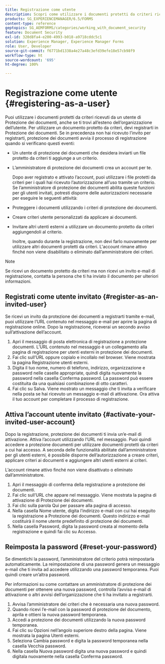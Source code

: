 ```yaml
---
title: Registrazione come utente
description: Scopri come utilizzare i documenti protetti da criteri ricevuti da un utente di protezione dei documenti, anche se ti trovi all’esterno dell’organizzazione dell’utente.
products: SG_EXPERIENCEMANAGER/6.5/FORMS
content-type: reference
geptopics: SG_AEMFORMS/categories/working_with_document_security
feature: Document Security
exl-id: 320d8fa4-e200-4993-b018-a9718cddc5c1
solution: Experience Manager, Experience Manager Forms
role: User, Developer
source-git-commit: f6771bd1338a4e27a48c3efd39efe18e57cb98f9
workflow-type: ht
source-wordcount: '695'
ht-degree: 100%

---
```


# Registrazione come utente {#registering-as-a-user}

Puoi utilizzare i documenti protetti da criteri ricevuti da un utente di Protezione dei documenti, anche se ti trovi all’esteno dell’organizzazione dell’utente. Per utilizzare un documento protetto da criteri, devi registrarti in Protezione dei documenti. Se in precedenza non hai ricevuto l’invito per registrarti, protezione dei documenti avvia il processo di registrazione quando si verificano questi eventi:

* Un utente di protezione dei documenti che desidera inviarti un file protetto da criteri ti aggiunge a un criterio.
* L’amministratore di protezione dei documenti crea un account per te.

  Dopo aver registrato e attivato l’account, puoi utilizzare i file protetti da criteri per i quali hai ricevuto l’autorizzazione all’uso tramite un criterio. Se l’amministratore di protezione dei documenti abilita queste funzioni per gli utenti invitati, potresti disporre delle autorizzazioni necessarie per eseguire le seguenti attività:

* Proteggere i documenti utilizzando i criteri di protezione dei documenti.
* Creare criteri utente personalizzati da applicare ai documenti.
* Invitare altri utenti esterni a utilizzare un documento protetto da criteri aggiungendoli al criterio.

  Inoltre, quando durante la registrazione, non devi farlo nuovamente per utilizzare altri documenti protetti da criteri. L&#39;account rimane attivo finché non viene disabilitato o eliminato dall’amministratore dei criteri.

>[!NOTE]
>
>Se ricevi un documento protetto da criteri ma non ricevi un invito e-mail di registrazione, contatta la persona che ti ha inviato il documento per ulteriori informazioni.

## Registrati come utente invitato {#register-as-an-invited-user}

Se ricevi un invito da protezione dei documenti a registrarti tramite e-mail, puoi utilizzare l’URL contenuto nel messaggio e-mail per aprire la pagina di registrazione online. Dopo la registrazione, riceverai un secondo avviso sull’attivazione dell’account.

1. Apri il messaggio di posta elettronica di registrazione a protezione documenti. L’URL contenuto nel messaggio è un collegamento alla pagina di registrazione per utenti esterni in protezione dei documenti.
1. Fai clic sull’URL oppure copialo e incollalo nel browser. Viene mostrata la pagina Registrazione utenti esterni.
1. Digita il tuo nome, numero di telefono, indirizzo, organizzazione e password nelle caselle appropriate, quindi digita nuovamente la password nella casella Conferma password. La password può essere costituita da una qualsiasi combinazione di otto caratteri.
1. Fai clic su Salva. Viene mostrato un messaggio che ti invita a verificare nella posta se hai ricevuto un messaggio e-mail di attivazione. Ora attiva il tuo account per completare il processo di registrazione.

## Attiva l’account utente invitato {#activate-your-invited-user-account}

Dopo la registrazione, protezione dei documenti ti invia un’e-mail di attivazione. Attiva l’account utilizzando l’URL nel messaggio. Puoi quindi accedere a protezione documenti per utilizzare documenti protetti da criteri a cui hai accesso. A seconda delle funzionalità abilitate dall’amministratore per gli utenti esterni, è possibile disporre dell’autorizzazione a creare criteri, applicare criteri ai documenti e aggiungere altri utenti esterni ai criteri.

L’account rimane attivo finché non viene disattivato o eliminato dall’amministratore.

1. Apri il messaggio di conferma della registrazione a protezione dei documenti.
1. Fai clic sull’URL che appare nel messaggio. Viene mostrata la pagina di attivazione di Protezione dei documenti.
1. Fai clic sulla parola Qui per passare alla pagina di accesso.
1. Nella casella Nome utente, digita l’indirizzo e-mail con cui hai eseguito la registrazione a Protezione dei documenti. Questo indirizzo e-mail costituirà il nome utente predefinito di protezione dei documenti.
1. Nella casella Password, digita la password creata al momento della registrazione e quindi fai clic su Accesso.

## Reimposta la password {#reset-your-password}

Se dimentichi la password, l’amministratore del criterio potrà reimpostarla automaticamente. La reimpostazione di una password genera un messaggio e-mail che ti invita ad accedere utilizzando una password temporanea. Puoi quindi creare un’altra password.

Per informazioni su come contattare un amministratore di protezione dei documenti per ottenere una nuova password, controlla l’avviso e-mail di attivazione o altri avvisi dell’organizzazione che ti ha invitato a registrarti.

1. Avvisa l’amministratore dei criteri che è necessaria una nuova password.
1. Quando ricevi l’e-mail con la password di protezione del documento, aprila e ottieni la nuova password temporanea.
1. Accedi a protezione dei documenti utilizzando la nuova password temporanea.
1. Fai clic su Opzioni nell’angolo superiore destro della pagina. Viene mostrata la pagina Utenti esterni.
1. Seleziona Cambia password e digita la password temporanea nella casella Vecchia password.
1. Nella casella Nuova password digita una nuova password e quindi digitala nuovamente nella casella Conferma password.

